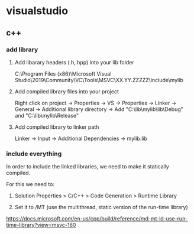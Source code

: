 # visualstudio

## c++

### add library

1. Add libarary headers (.h,.hpp) into your lib folder
    
    C:\Program Files (x86)\Microsoft Visual Studio\2019\Community\VC\Tools\MSVC\XX.YY.ZZZZZ\include\mylib

2. Add compiled library files into your project

    Right click on project → Properties → VS → Properties → Linker → General → Additional library directory → Add
    "C:\lib\mylib\lib\Debug" and "C:\lib\mylib\Release"

3. Add compiled library to linker path

    Linker → Input → Additional Dependencies → mylib.lib

### include everything

In order to include the linked libraries, we need to make it statically compiled.

For this we need to:

1. Solution Properties > C/C++ > Code Generation > Runtime Library

2. Set it to /MT (use the multithread, static version of the run-time library)

https://docs.microsoft.com/en-us/cpp/build/reference/md-mt-ld-use-run-time-library?view=msvc-160
